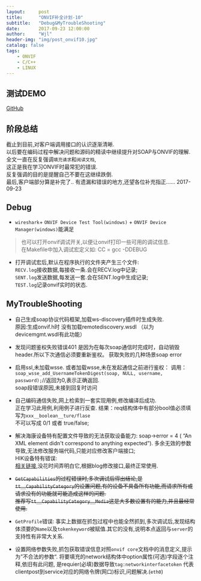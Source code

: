 ```yaml
---
layout:     post
title:      "ONVIF补全计划-10"
subtitle:   "Debug&MyTroubleShooting"
date:       2017-09-23 12:00:00
author:     "Wjl"
header-img: "img/post_onvif10.jpg"
catalog: false
tags:
    - ONVIF
    - C/C++
    - LINUX
---
```

## 测试DEMO
[GitHub](https://github.com/halukasama/TestONVIFDemo)

## 阶段总结
  截止到目前,对客户端调用接口的认识逐渐清晰.  
  以后要在编码过程中解决问题和源码的精读中继续提升对SOAP与ONVIF的理解.  
  全文一直在反复强调`填充请求`和`阅读文档`,  
  这正是我在学习ONVIF时最常犯的错误.  
  反复强调的目的是提醒自己不要在这继续跌倒.  
  最后,客户端部分算是补完了..
  有遗漏和错误的地方,还望各位补充指正......
                                    2017-09-23
## Debug  
- `wireshark`+ `ONVIF Device Test Tool(windows)` + `ONVIF Device Manager(windows)`能满足

> 也可以打开onvif调试开关,以便让onvif打印一些可用的调试信息.  
在Makefile中加入调试宏定义如: CC = gcc -DDEBUG  

-  打开调试宏后,默认在程序执行的文件夹产生三个文件:  
`RECV.log`接收数据,每接收一条.会在RECV.log中记录;  
`SENT.log`发送数据,每发送一套.会在SENT.log中生成记录;  
`TEST.log`记录onvif实时的状态.

## MyTroubleShooting

- 自己生成soap协议代码框架,加载ws-discovery插件时生成失败.  
  原因:生成onvif.h时 没有加载remotediscovery.wsdl （以为devicemgmt.wsdl有此功能）

- 发现问题鉴权失败错误401
是因为在每次soap通信时完成时，自动销毁header.所以下次通信必须要重新鉴权。
获取失败的几种场景soap error

- 启用ssl,未加载wsse. 或者加载wsse,未在发起通信之前进行鉴权：
调用：`soap_wsse_add_UsernameTokenDigest(soap, NULL, username, 
password);`//返回为0,表示正确返回.  
soap段错误原因,未接到回复时访问

- 自己编码通信失败,网上检索到一套实现用例,修改编译后成功.  
  正在学习此用例,利用例子进行反查.
  结果：req结构体中有部分bool值必须填写为`xxx__boolean__ture/flase`  
  不可以写成 0/1 或者 true/false;

- 解决海康设备特有配置文件导致的无法获取设备能力:
soap->error = 4 ( “An XML element didn't correspond to anything expected”).
多余无效的参数导致,无法修改服务端代码,只能对应修改客户端接口;  
HIK设备特有错误:  
[相关链接](http://blog.csdn.net/u011430225/article/details/52104240),没花时间弄明白它,根据blog修改接口,最终正常使用.

- ~~`GetCapabilities`的过程错误时,多次调试后得出结论,是`tt__CapabilityCategory`的设置问题,有的设备不具备所有功能,而请求所有或请求没有的功能就可能造成这样的问题.  
    推荐写`tt__CapabilityCategory__Media`这是大多数设置有的能力,并且最经常使用.~~
- `GetProfile`错误:
    事实上数据在抓包过程中也能全然抓到,多次调试后,发现结构体须要的`Name`以及`tokenkeyword`被赋值.其它的没有,说明本点返回与`server`的支持性有非常大关系.
- 设置网络参数失败,抓包获取错误信息对照`onvif core`文档中的消息定义,提示为”不合法的参数“.
将要填充的network结构体中option属性(可选)字段逐个注释,依旧有此问题,
是requier(必填)数据导致`tag:networkinterfacetoken` 代表clientpost到service对应的网络令牌(网口)标识,问题解决.(`eth0`)
